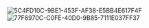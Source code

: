 
![5C4FD10C-9BE1-453F-AF38-E5BB4E617F4F](https://github.com/user-attachments/assets/4ab1453b-6f7f-4506-b893-4e353ac8d2a4)
![77F6970C-C0FE-40D0-9B85-7111E037FF37](https://github.com/user-attachments/assets/c7443175-eb7d-4701-8249-081765e804a3)
